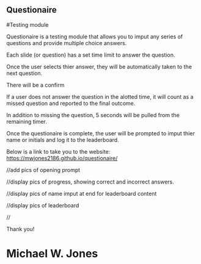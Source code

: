 ## Questionaire

#Testing module

Questionaire is a testing module that allows you to imput any series of questions and provide multiple choice answers. 

Each slide (or question) has a set time limit to answer the question. 

Once the user selects thier answer, they will be automatically taken to the next question. 

There will be a confirm 

If a user does not answer the question in the alotted time, it will count as a missed question and reported to the final outcome.

In addition to missing the question, 5 seconds will be pulled from the remaining timer. 

Once the questionaire is complete, the user will be prompted to imput thier name or initials and log it to the leaderboard. 

Below is a link to take you to the website:
https://mwjones2186.github.io/questionaire/

//add pics of opening prompt

//display pics of progress, showing correct and incorrect answers.

//display pics of name imput at end for leaderboard content

//display pics of leaderboard

//

Thank you! 

# Michael W. Jones
